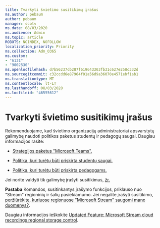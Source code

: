 ```yaml
---
title: Tvarkyti švietimo susitikimų įrašus
ms.author: pebaum
author: pebaum
manager: scotv
ms.date: 08/03/2020
ms.audience: Admin
ms.topic: article
ROBOTS: NOINDEX, NOFOLLOW
localization_priority: Priority
ms.collection: Adm_O365
ms.custom:
- "6131"
- "9002530"
ms.openlocfilehash: d7b56237cb287f619643303fb31c627e258c332d
ms.sourcegitcommit: c32ccdd6e87964f01a56d9a36070e4571ebf1ab1
ms.translationtype: MT
ms.contentlocale: lt-LT
ms.lasthandoff: 08/03/2020
ms.locfileid: "46555612"
---
```

# <a name="manage-meeting-recordings-for-education"></a>Tvarkyti švietimo susitikimų įrašus

Rekomenduojame, kad švietimo organizacijų administratoriai apsvarstytų galimybę naudoti politikos paketus studentų ir pedagogų saugai. Daugiau informacijos rasite:

- [Strategijos paketus "Microsoft Teams".](https://docs.microsoft.com/microsoftteams/policy-packages-edu#policy-packages-in-microsoft-teams)  
    
- [Politika, kuri turėtų būti priskirta studentų saugai.](https://docs.microsoft.com/microsoftteams/policy-packages-edu#policies-that-should-be-assigned-for-student-safety)

- [Politika, kuri turėtų būti priskirta pedagogams.](https://docs.microsoft.com/microsoftteams/policy-packages-edu#policies-that-should-be-assigned-for-educators)

Jei norite valdyti tik galimybę įrašyti susitikimus, [žr.](https://docs.microsoft.com/microsoftteams/cloud-recording#turn-on-or-turn-off-cloud-recording)  

**Pastaba** Komandos, susitinkantys įrašymo funkcijos, priklauso nuo "Stream" regioninių ir šalių pasiekiamumo. Jei negalite įrašyti susitikimo, [peržiūrėkite, kuriuose regionuose "Microsoft Stream" saugomi mano duomenys?](https://docs.microsoft.com/stream/faq#which-regions-does-microsoft-stream-host-my-data-in). 

Daugiau informacijos ieškokite [Updated Feature: Microsoft Stream cloud recordings regional storage control](https://admin.microsoft.com/AdminPortal/Home#/MessageCenter?id=MC214327).